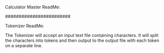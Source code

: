 Calculator Master ReadMe:

########################

Tokenizer ReadMe:

The Tokenizer will accept an input text file containing characters.
It will split the characters into tokens and then output to the output file with each token on a separate line.

